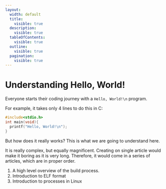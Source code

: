 ```yaml
---
layout:
  width: default
  title:
    visible: true
  description:
    visible: true
  tableOfContents:
    visible: true
  outline:
    visible: true
  pagination:
    visible: true
---
```


# Understanding Hello, World!

Everyone starts their coding journey with a `Hello, World!\n` program.

For example, it takes only 4 lines to do this in C:

```c
#include<stdio.h>
int main(void){
  printf("Hello, World!\n");
}
```

But how does it really works? This is what we are going to understand here.

It is really complex, but equally magnificent. Creating on single article would make it boring as it is very long. Therefore, it would come in a series of articles, which are in proper order.

1. A high level overview of the build process.
2. Introduction to ELF format
3. Introduction to processes in Linux















